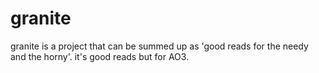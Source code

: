 # granite

granite is a project that can be summed up as 'good reads for the needy and the horny'. it's good reads but for AO3.
